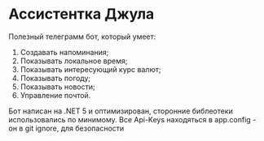 # Ассистентка Джула
Полезный телеграмм бот, который умеет:
  1. Создавать напоминания;
  2. Показывать локальное время;
  3. Показывать интересующий курс валют;
  4. Показывать погоду;
  5. Показывать новости;
  6. Управление почтой.

Бот написан на .NET 5 и оптимизирован, сторонние библеотеки использовались по минимому.
Все Api-Keys находяться в app.config - он в git ignore, для безопасности
